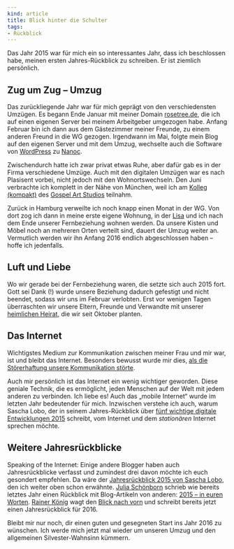 ```yaml
---
kind: article
title: Blick hinter die Schulter
tags:
- Rückblick
---
```


Das Jahr 2015 war für mich ein so interessantes Jahr, dass ich beschlossen
habe, meinen ersten Jahres-Rückblick zu schreiben. Er ist ziemlich persönlich.

Zug um Zug – Umzug
------------------

Das zurückliegende Jahr war für mich geprägt von den verschiedensten Umzügen.
Es begann Ende Januar mit meiner Domain [rosetree.de][], die ich auf einen
eigenen Server bei meinem Arbeitgeber umgezogen habe. Anfang Februar bin ich
dann aus dem Gästezimmer meiner Freunde, zu einem anderen Freund in die WG
gezogen. Irgendwann im Mai, folgte mein Blog auf den eigenen Server und mit dem
Umzug, wechselte auch die Software von [WordPress][] zu [Nanoc][].

[rosetree.de]: http://plasisent.org/0f1t4eid
[wordpress]: https://wordpress.org/
[nanoc]: https://nanoc.ws/

Zwischendurch hatte ich zwar privat etwas Ruhe, aber dafür gab es in der Firma
verschiedene Umzüge. Auch mit den digitalen Umzügen war es nach Plasisent
vorbei, nicht jedoch mit den Wohnortswechseln. Den Juni verbrachte ich komplett
in der Nähe von München, weil ich am [Kolleg (kompakt)][kolleg] des [Gospel Art
Studios][gas] teilnahm.

[kolleg]: http://www.gospelartstudio.de/gak_ausbildungsprogramm_vollprogramm.shtml
[gas]: http://www.gospelartstudio.de/

Zurück in Hamburg verweilte ich noch knapp einen Monat in der WG. Von dort zog
ich dann in meine erste eigene Wohnung, in der
<a rel="spouse" href="http://rosetree.de/lisa/">Lisa</a>
und ich nach dem Ende unserer Fernbeziehung wohnen werden. Da unsere Kisten und
Möbel noch an mehreren Orten verteilt sind, dauert der Umzug weiter an.
Vermutlich werden wir ihn Anfang 2016 endlich abgeschlossen haben – hoffe ich
jedenfalls.

Luft und Liebe
--------------

Wo wir gerade bei der Fernbeziehung waren, die setzte sich auch 2015 fort. Gott
sei Dank&nbsp;(!) wurde unsere Beziehung dadurch gefestigt und nicht beendet,
sodass wir uns im Februar verlobten. Erst vor wenigen Tagen überraschten wir
unsere Eltern, Freunde und Verwandte mit unserer [heimlichen Heirat][hochzeit],
die wir seit Oktober planten.

[hochzeit]: http://plasisent.org/0fcn3ybk

Das Internet
------------

Wichtigstes Medium zur Kommunikation zwischen meiner Frau und mir war, ist und
bleibt das Internet. Besonders bewusst wurde mir dies, [als die Störerhaftung
unsere Kommunikation störte][stört].

[stört]: http://plasisent.org/0fa33w8e

Auch mir persönlich ist das Internet ein wenig wichtiger geworden. Diese
geniale Technik, die es ermöglicht, jeden Menschen auf der Welt mit jedem
anderen zu verbinden. Ich liebe es! Auch das „mobile Internet“ wurde im letzten
Jahr bedeutender für mich. Inzwischen verstehe ich auch, warum Sascha Lobo, der
in seinem Jahres-Rückblick über [fünf wichtige digitale Entwicklungen
2015][lobo] schreibt, vom Internet und dem *stationären* Internet sprechen
möchte.

[lobo]: http://www.spiegel.de/netzwelt/netzpolitik/a-1069372.html

Weitere Jahresrückblicke
------------------------

Speaking of the Internet: Einige andere Blogger haben auch Jahresrückblicke
verfasst und zumindest drei davon möchte ich euch gesondert empfehlen. Da wäre
der [Jahresrückblick 2015 von Sascha Lobo][lobo], den ich weiter oben schon
erwähnte. [Julia Schönborn][juna] schrieb wie bereits letztes Jahr einen
Rückblick mit Blog-Artikeln von anderen: [2015 – in euren Worten][iew]. [Rainer
König][könig] wagt den [Blick nach vorn][vorn] und schreibt bereits jetzt einen
Jahresrückblick für 2016.

[juna]: http://www.junaimnetz.de/about
[iew]: http://www.junaimnetz.de/2015-in-euren-worten
[könig]: http://koenig-haunstetten.de/
[vorn]: http://koenig-haunstetten.de/2015/12/29/blick-zurueck-nach-vorn/

Bleibt mir nur noch, dir einen guten und gesegneten Start ins Jahr 2016 zu
wünschen. Ich werde mich jetzt mal wieder um unseren Umzug und den allgemeinen
Silvester-Wahnsinn kümmern.
